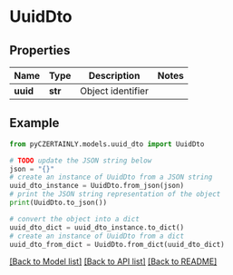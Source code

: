 # UuidDto


## Properties

Name | Type | Description | Notes
------------ | ------------- | ------------- | -------------
**uuid** | **str** | Object identifier | 

## Example

```python
from pyCZERTAINLY.models.uuid_dto import UuidDto

# TODO update the JSON string below
json = "{}"
# create an instance of UuidDto from a JSON string
uuid_dto_instance = UuidDto.from_json(json)
# print the JSON string representation of the object
print(UuidDto.to_json())

# convert the object into a dict
uuid_dto_dict = uuid_dto_instance.to_dict()
# create an instance of UuidDto from a dict
uuid_dto_from_dict = UuidDto.from_dict(uuid_dto_dict)
```
[[Back to Model list]](../README.md#documentation-for-models) [[Back to API list]](../README.md#documentation-for-api-endpoints) [[Back to README]](../README.md)



